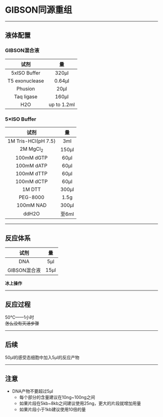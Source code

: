 # GIBSON同源重组
***
## 液体配置
### GIBSON混合液
|        试剂        |       量       |
|:----------------:|:-------------:|
|   5xISO Buffer   |     320μl     |
|  T5 exonuclease  |    0.64μl     |
|     Phusion      |     20μl      |
|    Taq ligase    |     160μl     |
|       H2O        |  up to 1.2ml  |
### 5×ISO Buffer
|         试剂          |   量   |
|:-------------------:|:-----:|
| 1M Tris-HCl(pH 7.5) |  3ml  |
| 2M MgCl<sub>2</sub> | 150μl |
|     100mM dGTP      | 60μl  |
|     100mM dATP      | 60μl  |
|     100mM dTTP      | 60μl  |
|     100mM dCTP      | 60μl  |
|       1M DTT        | 300μl |
|      PEG-8000       | 1.5g  |
|      100mM NAD      | 300μl |
|        ddH2O        | 至6ml  |
***
## 反应体系
|    试剂     |   量   |
|:---------:|:-----:|
|    DNA    |  5μl  |
| GIBSON混合液 | 15μl  |
**冰上操作**
***
## 反应过程
50℃——1小时  
~~怎么没有灭活步骤~~
***
## 后续
50μl的感受态细胞中加入5μl的反应产物
***
## 注意
+ DNA产物不要超过5μl
  + 每个部分的含量建议在10ng~100ng之间
  + 如果片段在5kb~8kb之间建议使用25ng，更大的片段就增加用量
  + 如果片段小于1kb建议使用10倍的量